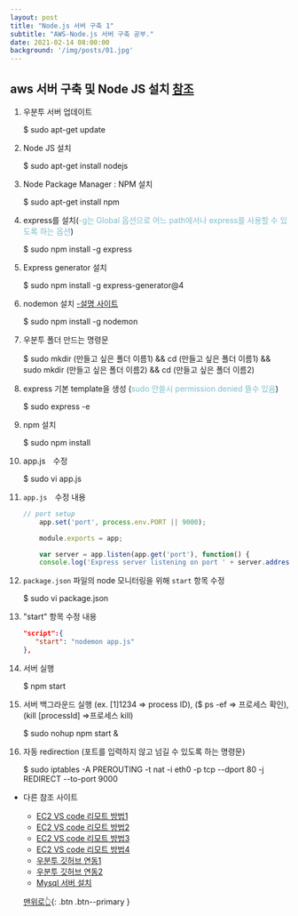 ```yaml
---
layout: post
title: "Node.js 서버 구축 1"
subtitle: "AWS-Node.js 서버 구축 공부."
date: 2021-02-14 08:00:00
background: '/img/posts/01.jpg'
---
```


## aws 서버 구축 및 Node JS 설치 [<u>참조</u>](https://blog-han.tistory.com/58?category=711525)
 1. 우분투 서버 업데이트 
 
    $ sudo apt-get update
 
 2. Node JS 설치
 
    $ sudo apt-get install nodejs
    
 3. Node Package Manager : NPM 설치
    
    $ sudo apt-get install npm
    
 4. express를 설치(<span style="color:#7EBDCB">-g는 Global 옵션으로 어느 path에서나 express를 사용할 수 있도록 하는 옵션</span>)
    
    $ sudo npm install -g express     
    
 5. Express generator 설치
 
    $ sudo npm install -g express-generator@4
    
 6. nodemon 설치 [-설명 사이트](https://edu.goorm.io/learn/lecture/557/%ED%95%9C-%EB%88%88%EC%97%90-%EB%81%9D%EB%82%B4%EB%8A%94-node-js/lesson/382959/%ED%99%95%EC%9E%A5%EB%AA%A8%EB%93%88-nodemon
 )
    
    $ sudo npm install -g nodemon
    
 7. 우분투 폴더 만드는 명령문
    
    $ sudo mkdir (만들고 싶은 폴더 이름1) && cd (만들고 싶은 폴더 이름1) && sudo mkdir (만들고 싶은 폴더 이름2) && cd (만들고 싶은 폴더 이름2)
    
 8. express 기본 template을 생성 (<span style="color:#7EBDCB">sudo 안쓸시 permission denied 뜰수 있음</span>)
 
    $ sudo express -e  
    
 9. npm 설치
    
    $  sudo npm install
           
10. app.js　수정 
     
     $ sudo vi app.js
       
 11. `app.js`　수정 내용
      
      ```javascript
      // port setup
          app.set('port', process.env.PORT || 9000);

          module.exports = app;

          var server = app.listen(app.get('port'), function() {  
          console.log('Express server listening on port ' + server.address().port); 
      ```
 

 12. `package.json` 파일의 node 모니터링을 위해 `start` 항목 수정    
     
     $ sudo vi package.json
     

 13. "start" 항목 수정 내용
 
     ```json
     "script":{
        "start": "nodemon app.js"
     },
     ```

 14. 서버 실행    
     
     $ npm start
 
 15. 서버 백그라운드 실행 (ex. [1]1234 => process ID), ($ ps -ef => 프로세스 확인),(kill [processId] =>프로세스 kill)
     
     $ sudo nohup npm start &
 
16. 자동 redirection (포트를 입력하지 않고 넘길 수 있도록 하는 명령문)
      
      $ sudo iptables -A PREROUTING -t nat -i eth0 -p tcp --dport 80 -j REDIRECT --to-port 9000

+ 다른 참조 사이트
    + [EC2 VS code 리모트 방법1](https://blog-han.tistory.com/59?category=711525)
    + [EC2 VS code 리모트 방법2](https://boot.tistory.com/21)
    + [EC2 VS code 리모트 방법3](https://hoik92.github.io/aws/2019/06/03/AWS-EC2-Connect-Using-VSCode.html)
    + [EC2 VS code 리모트 방법4](https://teddylee777.github.io/aws/visualstudiocode-%EC%97%90%EC%84%9C-aws-remote-%EC%97%B0%EA%B2%B0)
    + [우분투 깃허브 연동1](https://velog.io/@dysim361/%EC%9A%B0%EB%B6%84%ED%88%ACubunto-GitHub-%EC%97%B0%EB%8F%99-%EB%B0%8F-%EC%97%85%EB%A1%9C%EB%93%9C)
    + [우분투 깃허브 연동2](https://uhou.tistory.com/99)
    + [Mysql 서버 설치](https://loy124.tistory.com/199?category=768865)
    
    [맨위로👆](#){: .btn .btn--primary }
